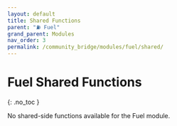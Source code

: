 ```yaml
---
layout: default
title: Shared Functions
parent: "⛽ Fuel"
grand_parent: Modules
nav_order: 3
permalink: /community_bridge/modules/fuel/shared/
---
```


# Fuel Shared Functions
{: .no_toc }

No shared-side functions available for the Fuel module.